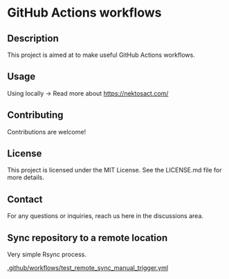 # GitHub Actions workflows

## Description

This project is aimed at to make useful GitHub Actions workflows.

## Usage

Using locally -> Read more about https://nektosact.com/

## Contributing

Contributions are welcome!

## License

This project is licensed under the MIT License. See the LICENSE.md file for more details.


## Contact

For any questions or inquiries, reach us here in the discussions area.


## Sync repository to a remote location

Very simple Rsync process.


[.github/workflows/test_remote_sync_manual_trigger.yml](README.md)

